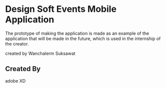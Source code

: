 # Design Soft Events Mobile Application
The prototype of making the application is made as an example of the application that will be made in the future, which is used in the internship of the creator.

created by Wanchalerm Suksawat

## Created By
adobe XD
